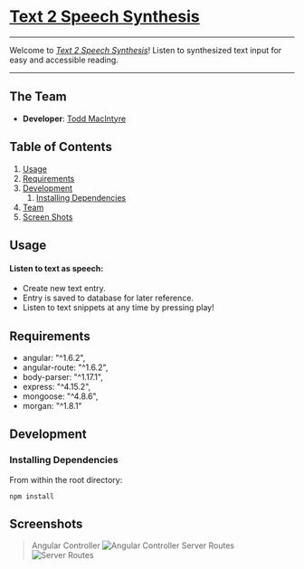 # [Text 2 Speech Synthesis](http://text2speechsynth.herokuapp.com/)


---

Welcome to [*Text 2 Speech Synthesis*](http://text2speechsynth.herokuapp.com)! Listen to synthesized text input for easy and accessible reading.

***


## The Team

  - __Developer__: [Todd MacIntyre](https://github.com/toddmacintyre)


## Table of Contents

1. [Usage](#usage)
1. [Requirements](#requirements)
1. [Development](#development)
    1. [Installing Dependencies](#installing-dependencies)
1. [Team](#the-team)
1. [Screen Shots](#screenshots)



## Usage

#### Listen to text as speech:
  * Create new text entry.
  * Entry is saved to database for later reference.
  * Listen to text snippets at any time by pressing play!


## Requirements

- angular: "^1.6.2",
- angular-route: "^1.6.2",
- body-parser: "^1.17.1",
- express: "^4.15.2",
- mongoose: "^4.8.6",
- morgan: "^1.8.1"


## Development

### Installing Dependencies

From within the root directory:

```
npm install
```

## Screenshots

> Angular Controller
![Angular Controller](http://i.imgur.com/OQDhdg1.png)
> Server Routes
![Server Routes](http://i.imgur.com/9F1beL6.png)